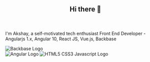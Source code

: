<header>
  <h2 align="center"> Hi there 👋</h2>
</header>

<section>
 <p>I'm Akshay, a self-motivated tech enthusiast Front End Developer - Angularjs 1.x, Angular 10, React JS, Vue.js, Backbase</p>
</section>

<div>
<img src="./akshay3001/logo/backbase-logo.png" alt="Backbase Logo" />
</div>
<img src="./akshay3001/logo/angular.png" alt="Angular Logo" />
<img src="./akshay3001/logo/html5-css3-js.png" alt="HTML5 CSS3 Javascript Logo" />

<!-- <img width="" src="http://naseba.com/wp-content/uploads/2019/05/backbase-logo.png" alt="Backbase" />
https://akshay3001.github.io/akshay-portfolio/
-->
</div>
